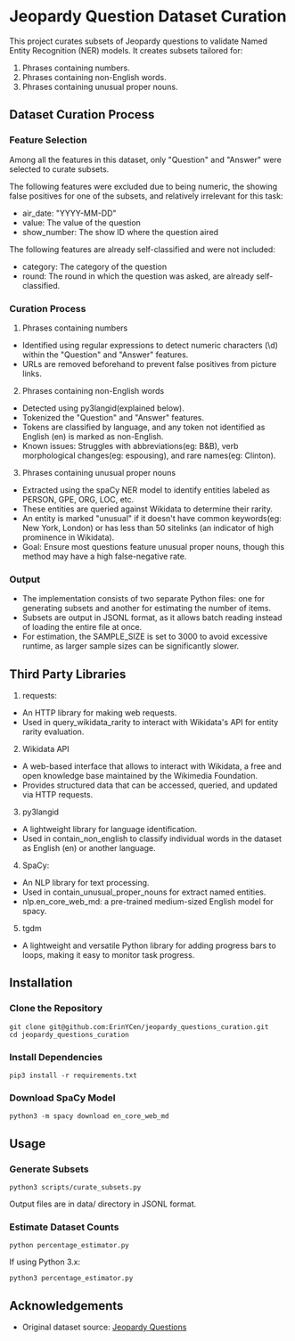 # Jeopardy Question Dataset Curation
This project curates subsets of Jeopardy questions to validate Named Entity Recognition (NER) models. 
It creates subsets tailored for:
1. Phrases containing numbers.
2. Phrases containing non-English words.
3. Phrases containing unusual proper nouns.
## Dataset Curation Process
### Feature Selection
Among all the features in this dataset, only "Question" and "Answer" were selected to curate subsets.

The following features were excluded due to being numeric, the showing false positives for one of the subsets, and relatively irrelevant for this task:
- air_date: "YYYY-MM-DD"
- value: The value of the question
- show_number: The show ID where the question aired

The following features are already self-classified and were not included:
- category: The category of the question
- round: The round in which the question was asked, are already self-classified.
### Curation Process
1. Phrases containing numbers
- Identified using regular expressions to detect numeric characters (\d) within the "Question" and "Answer" features.
- URLs are removed beforehand to prevent false positives from picture links.

2. Phrases containing non-English words
- Detected using py3langid(explained below).
- Tokenized the "Question" and "Answer" features.
- Tokens are classified by language, and any token not identified as English (en) is marked as non-English. 
- Known issues: Struggles with abbreviations(eg: B&B), verb morphological changes(eg: espousing), and rare names(eg: Clinton).

3. Phrases containing unusual proper nouns
- Extracted using the spaCy NER model to identify entities labeled as PERSON, GPE, ORG, LOC, etc.
- These entities are queried against Wikidata to determine their rarity.
- An entity is marked "unusual" if it doesn't have common keywords(eg: New York, London) or has less than 50 sitelinks (an indicator of high prominence in Wikidata).
- Goal: Ensure most questions feature unusual proper nouns, though this method may have a high false-negative rate.
### Output
- The implementation consists of two separate Python files: one for generating subsets and another for estimating the number of items.
- Subsets are output in JSONL format, as it allows batch reading instead of loading the entire file at once.
- For estimation, the SAMPLE_SIZE is set to 3000 to avoid excessive runtime, as larger sample sizes can be significantly slower.
## Third Party Libraries
1. requests:
- An HTTP library for making web requests.
- Used in query_wikidata_rarity to interact with Wikidata's API for entity rarity evaluation.

2. Wikidata API
- A web-based interface that allows to interact with Wikidata, a free and open knowledge base maintained by the Wikimedia Foundation. 
- Provides structured data that can be accessed, queried, and updated via HTTP requests.

3. py3langid
- A lightweight library for language identification.
- Used in contain_non_english to classify individual words in the dataset as English (en) or another language.

4. SpaCy:
- An NLP library for text processing.
- Used in contain_unusual_proper_nouns for extract named entities.
- nlp.en_core_web_md: a pre-trained medium-sized English model for spacy.

5. tgdm
- A lightweight and versatile Python library for adding progress bars to loops, making it easy to monitor task progress.

## Installation
### Clone the Repository
```
git clone git@github.com:ErinYCen/jeopardy_questions_curation.git
cd jeopardy_questions_curation
```
### Install Dependencies
```
pip3 install -r requirements.txt
```
### Download SpaCy Model
```
python3 -m spacy download en_core_web_md
```
## Usage
### Generate Subsets
```
python3 scripts/curate_subsets.py
```
Output files are in data/ directory in JSONL format.
### Estimate Dataset Counts
```
python percentage_estimator.py 
```
If using Python 3.x:
```
python3 percentage_estimator.py 
```
## Acknowledgements
- Original dataset source: [Jeopardy Questions](https://www.reddit.com/r/datasets/comments/1uyd0t/200000_jeopardy_questions_in_a_json_file/)

